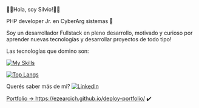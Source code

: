 :100::raised_hands:Hola, soy Silvio!:100::raised_hands:

PHP developer Jr. en CyberArg sistemas 💼 

Soy un desarrollador Fullstack en pleno desarrollo, motivado y curioso por aprender nuevas tecnologías y desarrollar proyectos de todo tipo! 

Las tecnologías que domino son:

[![My Skills](https://skillicons.dev/icons?i=js,html,css,bootstrap,mysql,php,laravel,jquery)](https://skillicons.dev)

[![Top Langs](https://github-readme-stats.vercel.app/api/top-langs/?username=anuraghazra&layout=compact)](https://github.com/EzeArcich/github-readme-stats)


Querés saber más de mi?
</a> <a href="[https://www.linkedin.com/in/thomas-guibert](https://www.linkedin.com/in/silvio-arcich-5629841ba)" target="_blank"><img alt="LinkedIn" src="https://img.shields.io/badge/linkedin-%230077B5.svg?&style=for-the-badge&logo=linkedin&logoColor=white" />

Portfolio -> https://ezearcich.github.io/deploy-portfolio/ :heavy_check_mark:
